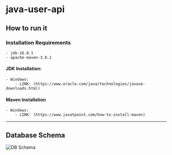 # java-user-api


## How to run it
### Installation Requirements
	- jdk-16.0.1
	- apache-maven-3.8.1

#### JDK Installation:
	- Windows:
		- LINK: (https://www.oracle.com/java/technologies/javase-downloads.html)

#### Maven Installation
	- Windows:
		- LINK: (https://www.javatpoint.com/how-to-install-maven)
		
------------------------------------------------------------------------------------------------

## Database Schema
![DB Schema](https://japanproduct.atlassian.net/d16da9e8-eeea-4390-8ba0-1ba9f7c5f476#media-blob-url=true&id=71a6fa2c-9f1a-496e-b5c5-ec9b0cc2f2fe&contextId=360657&collection=contentId-360657)
